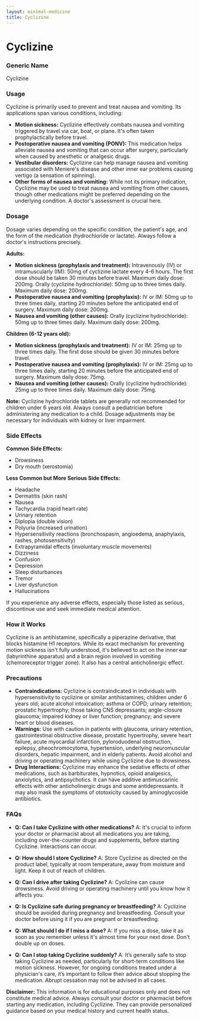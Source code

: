 ```yaml
---
layout: minimal-medicine
title: Cyclizine
---
```


# Cyclizine
### Generic Name
Cyclizine

### Usage
Cyclizine is primarily used to prevent and treat nausea and vomiting. Its applications span various conditions, including:

* **Motion sickness:** Cyclizine effectively combats nausea and vomiting triggered by travel via car, boat, or plane.  It's often taken prophylactically before travel.
* **Postoperative nausea and vomiting (PONV):** This medication helps alleviate nausea and vomiting that can occur after surgery, particularly when caused by anesthetic or analgesic drugs.
* **Vestibular disorders:** Cyclizine can help manage nausea and vomiting associated with Meniere's disease and other inner ear problems causing vertigo (a sensation of spinning).
* **Other forms of nausea and vomiting:** While not its primary indication, Cyclizine may be used to treat nausea and vomiting from other causes, though other medications might be preferred depending on the underlying condition.  A doctor's assessment is crucial here.


### Dosage

Dosage varies depending on the specific condition, the patient's age, and the form of the medication (hydrochloride or lactate).  Always follow a doctor's instructions precisely.

**Adults:**

* **Motion sickness (prophylaxis and treatment):**  Intravenously (IV) or intramuscularly (IM): 50mg of cyclizine lactate every 4-6 hours. The first dose should be taken 30 minutes before travel. Maximum daily dose: 200mg. Orally (cyclizine hydrochloride): 50mg up to three times daily. Maximum daily dose: 200mg.
* **Postoperative nausea and vomiting (prophylaxis):** IV or IM: 50mg up to three times daily, starting 20 minutes before the anticipated end of surgery. Maximum daily dose: 200mg.
* **Nausea and vomiting (other causes):** Orally (cyclizine hydrochloride): 50mg up to three times daily.  Maximum daily dose: 200mg.

**Children (6-12 years old):**

* **Motion sickness (prophylaxis and treatment):** IV or IM: 25mg up to three times daily. The first dose should be given 30 minutes before travel.
* **Postoperative nausea and vomiting (prophylaxis):** IV or IM: 25mg up to three times daily, starting 20 minutes before the anticipated end of surgery. Maximum daily dose: 75mg.
* **Nausea and vomiting (other causes):** Orally (cyclizine hydrochloride): 25mg up to three times daily. Maximum daily dose: 75mg.


**Note:** Cyclizine hydrochloride tablets are generally not recommended for children under 6 years old.  Always consult a pediatrician before administering any medication to a child. Dosage adjustments may be necessary for individuals with kidney or liver impairment.

### Side Effects

**Common Side Effects:**

* Drowsiness
* Dry mouth (xerostomia)

**Less Common but More Serious Side Effects:**

* Headache
* Dermatitis (skin rash)
* Nausea
* Tachycardia (rapid heart rate)
* Urinary retention
* Diplopia (double vision)
* Polyuria (increased urination)
* Hypersensitivity reactions (bronchospasm, angioedema, anaphylaxis, rashes, photosensitivity)
* Extrapyramidal effects (involuntary muscle movements)
* Dizziness
* Confusion
* Depression
* Sleep disturbances
* Tremor
* Liver dysfunction
* Hallucinations


If you experience any adverse effects, especially those listed as serious, discontinue use and seek immediate medical attention.


### How it Works

Cyclizine is an antihistamine, specifically a piperazine derivative, that blocks histamine H1 receptors. While its exact mechanism for preventing motion sickness isn't fully understood, it's believed to act on the inner ear (labyrinthine apparatus) and a brain region involved in vomiting (chemoreceptor trigger zone). It also has a central anticholinergic effect.


### Precautions

* **Contraindications:** Cyclizine is contraindicated in individuals with hypersensitivity to cyclizine or similar antihistamines; children under 6 years old; acute alcohol intoxication; asthma or COPD; urinary retention; prostatic hypertrophy; those taking CNS depressants; angle-closure glaucoma; impaired kidney or liver function; pregnancy; and severe heart or blood diseases.
* **Warnings:** Use with caution in patients with glaucoma, urinary retention, gastrointestinal obstructive disease, prostatic hypertrophy, severe heart failure, acute myocardial infarction, pyloroduodenal obstruction, epilepsy, pheochromocytoma, hypertension, underlying neuromuscular disorders, hepatic impairment, and in elderly patients. Avoid alcohol and driving or operating machinery while using Cyclizine due to drowsiness.
* **Drug Interactions:** Cyclizine may enhance the sedative effects of other medications, such as barbiturates, hypnotics, opioid analgesics, anxiolytics, and antipsychotics.  It can have additive antimuscarinic effects with other anticholinergic drugs and some antidepressants. It may also mask the symptoms of ototoxicity caused by aminoglycoside antibiotics.


### FAQs

* **Q: Can I take Cyclizine with other medications?** A:  It's crucial to inform your doctor or pharmacist about all medications you are taking, including over-the-counter drugs and supplements, before starting Cyclizine.  Interactions can occur.

* **Q: How should I store Cyclizine?** A: Store Cyclizine as directed on the product label, typically at room temperature, away from moisture and light. Keep it out of reach of children.

* **Q: Can I drive after taking Cyclizine?** A: Cyclizine can cause drowsiness. Avoid driving or operating machinery until you know how it affects you.

* **Q: Is Cyclizine safe during pregnancy or breastfeeding?** A:  Cyclizine should be avoided during pregnancy and breastfeeding. Consult your doctor before using it if you are pregnant or breastfeeding.

* **Q: What should I do if I miss a dose?** A: If you miss a dose, take it as soon as you remember unless it's almost time for your next dose. Don't double up on doses.

* **Q:  Can I stop taking Cyclizine suddenly?** A:  It’s generally safe to stop taking Cyclizine as needed, particularly for short-term conditions like motion sickness. However,  for ongoing conditions treated under a physician's care, it’s important to follow their advice about stopping the medication.  Abrupt cessation may not be advised in all cases.

**Disclaimer:** This information is for educational purposes only and does not constitute medical advice.  Always consult your doctor or pharmacist before starting any medication, including Cyclizine.  They can provide personalized guidance based on your medical history and current health status.

